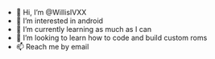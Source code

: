 - 👋 Hi, I’m @WillisIVXX
- 👀 I’m interested in android
- 🌱 I’m currently learning as much as I can
- 💞️ I’m looking to learn how to code and build custom roms
- 📫 Reach me by email

<!---
WillisIVXX/WillisIVXX is a ✨ special ✨ repository because its `README.md` (this file) appears on your GitHub profile.
You can click the Preview link to take a look at your changes.
--->
